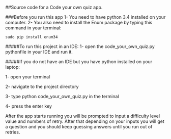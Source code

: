 ##Source code for a Code your own quiz app.

###Before you run this app
1- You need to have python 3.4 installed on your computer.
2- You also need  to install the Enum package by typing this command
in your terminal:
```
sudo pip install enum34
```

#####To run this project in an IDE:
1- open the code_your_own_quiz.py pythonfile in your IDE and run it.

#####If you do not have an IDE but you have python installed on your laptop:

1- open your terminal

2- navigate to the project directory

3- type python code_your_own_quiz.py in the terminal

4- press the enter key

After the app starts running you will be prompted to input a 
difficulty level value and numbers of retry.
After that depending on your inputs you will get a question 
and you should keep guessing answers until you run out of retries.
